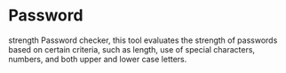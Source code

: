 # Password
 strength Password checker, this tool evaluates the strength of passwords based on certain criteria, such as length, use of special characters,  numbers, and both upper  and lower  case letters.
